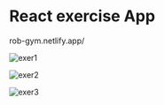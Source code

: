 # React exercise App
rob-gym.netlify.app/

![exer1](https://user-images.githubusercontent.com/79421897/230012810-f800e514-06dc-444d-82d2-bcf29a222bee.png)

![exer2](https://user-images.githubusercontent.com/79421897/230012839-763fde97-83f0-4e83-b765-54631ec19429.png)

![exer3](https://user-images.githubusercontent.com/79421897/230012884-6d04b38d-9c63-4c07-8e07-ef3d0d25b043.png)
